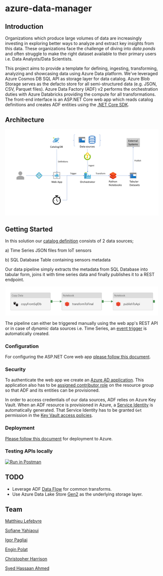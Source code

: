 # azure-data-manager

## Introduction

Organizations which produce large volumes of data are increasingly investing in exploring better ways to analyze and extract key insights from this data. These organizations face the challenge of diving into *data ponds* and often struggle to make the right dataset available to their primary users i.e. Data Analysts/Data Scientists.

This project aims to provide a template for defining, ingesting, transforming, analyzing and showcasing data using Azure Data platform. We've leveraged Azure Cosmos DB SQL API as storage layer for data catalog. Azure Blob Storage serves as the defacto store for all semi-structured data (e.g. JSON, CSV, Parquet files). Azure Data Factory (ADF) v2 performs the orchestration duties with Azure Databricks providing the compute for all transformations. The front-end interface is an ASP.NET Core web app which reads catalog definitions and creates ADF entities using the [.NET Core SDK](https://docs.microsoft.com/en-us/azure/data-factory/quickstart-create-data-factory-dot-net).

## Architecture

![architecture.png](docs/architecture.png)

## Getting Started

In this solution our [catalog definition](DataManager.Web/SampleData) consists of 2 data sources;

a) Time Series JSON files from IoT sensors

b) SQL Database Table containing sensors metadata

Our data pipeline simply extracts the metadata from SQL Database into tabular form, joins it with time series data and finally publishes it to a REST endpoint.

![architecture.png](docs/adf-pipeline.png)

The pipeline can either be triggered manually using the web app's REST API or in case of *dynamic* data sources i.e. Time Series, an [event trigger](https://docs.microsoft.com/en-us/azure/data-factory/how-to-create-event-trigger) is automatically created.

### Configuration

For configuring the ASP.NET Core web app [please follow this document](docs/configuration.md).

### Security

To authenticate the web app we create an [Azure AD application](https://github.com/Azure-Samples/active-directory-aspnetcore-webapp-openidconnect-v2/tree/aspnetcore2-1). This application also has to be [assigned contributor role](https://docs.microsoft.com/en-us/azure/data-factory/quickstart-create-data-factory-dot-net#create-an-application-in-azure-active-directory) on the resource group so that ADF and its entities can be provisioned.

In order to access credentials of our data sources, ADF relies on Azure Key Vault. When an ADF resource is provisioned in Azure, a [Service Identity](https://docs.microsoft.com/en-us/azure/data-factory/data-factory-service-identity#retrieve-service-identity) is automatically generated. That Service Identity has to be granted `Get` permission in the [Key Vault access policies](https://docs.microsoft.com/en-us/azure/data-factory/store-credentials-in-key-vault#steps).

### Deployment

[Please follow this document](docs/deployment.md) for deployment to Azure.

### Testing APIs locally

[![Run in Postman](https://run.pstmn.io/button.svg)](https://app.getpostman.com/run-collection/2aca4a7431af074c6ba2)

## TODO

- Leverage ADF [Data Flow](https://github.com/kromerm/adfdataflowdocs) for common transforms.
- Use Azure Data Lake Store [Gen2](https://docs.microsoft.com/en-us/azure/storage/data-lake-storage/introduction) as the underlying storage layer.

## Team

[Matthieu Lefebvre](https://www.linkedin.com/in/matthieu-lefebvre-92166728/)

[Sofiane Yahiaoui](https://www.linkedin.com/in/sofiane-yahiaoui-7006b915/)

[Igor Pagliai](https://github.com/igorpag)

[Engin Polat](https://github.com/polatengin)

[Christopher Harrison](https://github.com/GeekTrainer)

[Syed Hassaan Ahmed](https://twitter.com/hasssaaannn)
